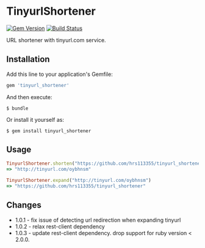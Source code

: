 # TinyurlShortener  
  
[![Gem Version](https://badge.fury.io/rb/tinyurl_shortener.svg)](http://badge.fury.io/rb/tinyurl_shortener)
[![Build Status](https://travis-ci.org/hrs113355/tinyurl_shortener.svg?branch=master)](https://travis-ci.org/hrs113355/tinyurl_shortener)

URL shortener with tinyurl.com service.

## Installation

Add this line to your application's Gemfile:

```ruby
gem 'tinyurl_shortener'
```

And then execute:

    $ bundle

Or install it yourself as:

    $ gem install tinyurl_shortener

## Usage

```ruby
TinyurlShortener.shorten("https://github.com/hrs113355/tinyurl_shortener")
=> "http://tinyurl.com/oybhnsm"

TinyurlShortener.expand("http://tinyurl.com/oybhnsm")
=> "https://github.com/hrs113355/tinyurl_shortener"
```

## Changes

* 1.0.1 - fix issue of detecting url redirection when expanding tinyurl
* 1.0.2 - relax rest-client dependency
* 1.0.3 - update rest-client dependency. drop support for ruby version < 2.0.0.
